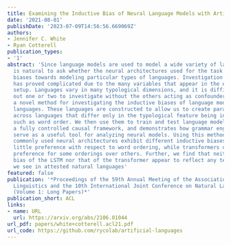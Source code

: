 ```yaml
---
title: Examining the Inductive Bias of Neural Language Models with Artificial Languages
date: '2021-08-01'
publishDate: '2023-07-09T14:56:56.669069Z'
authors:
- Jennifer C. White
- Ryan Cotterell
publication_types:
- '1'
abstract: 'Since language models are used to model a wide variety of languages, it
  is natural to ask whether the neural architectures used for the task have inductive
  biases towards modeling particular types of languages. Investigation of these biases
  has proved complicated due to the many variables that appear in the experimental
  setup. Languages vary in many typological dimensions, and it is difficult to single
  out one or two to investigate without the others acting as confounders. We propose
  a novel method for investigating the inductive biases of language models using artificial
  languages. These languages are constructed to allow us to create parallel corpora
  across languages that differ only in the typological feature being investigated,
  such as word order. We then use them to train and test language models. This constitutes
  a fully controlled causal framework, and demonstrates how grammar engineering can
  serve as a useful tool for analyzing neural models. Using this method, we find that
  commonly used neural architectures exhibit different inductive biases: LSTMs display
  little preference with respect to word ordering, while transformers display a clear
  preference for some orderings over others. Further, we find that neither the inductive
  bias of the LSTM nor that of the transformer appear to reflect any tendencies that
  we see in attested natural languages'
featured: false
publication: '*Proceedings of the 59th Annual Meeting of the Association for Computational
  Linguistics and the 10th International Joint Conference on Natural Language Processing
  (Volume 1: Long Papers)*'
publication_short: ACL
links:
- name: URL
  url: https://arxiv.org/abs/2106.01044
url_pdf: papers/white+cotterell.acl21.pdf
url_code: https://github.com/rycolab/artificial-languages
---
```


